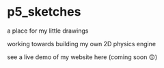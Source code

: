 # p5_sketches

a place for my little drawings

working towards building my own 2D physics engine

see a live demo of my website here (coming soon 🙃)
